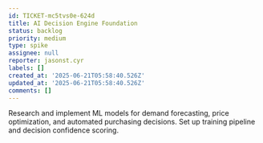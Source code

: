 ```yaml
---
id: TICKET-mc5tvs0e-624d
title: AI Decision Engine Foundation
status: backlog
priority: medium
type: spike
assignee: null
reporter: jasonst.cyr
labels: []
created_at: '2025-06-21T05:58:40.526Z'
updated_at: '2025-06-21T05:58:40.526Z'
comments: []
---
```


Research and implement ML models for demand forecasting, price optimization, and automated purchasing decisions. Set up training pipeline and decision confidence scoring.